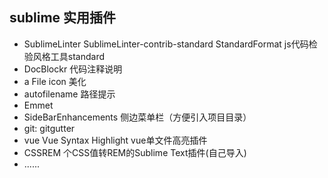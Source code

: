 ## sublime 实用插件
- SublimeLinter SublimeLinter-contrib-standard StandardFormat  js代码检验风格工具standard
- DocBlockr 代码注释说明
- a File icon 美化
- autofilename 路径提示
- Emmet
- SideBarEnhancements 侧边菜单栏（方便引入项目目录）
- git: gitgutter
- vue  Vue Syntax Highlight vue单文件高亮插件
- CSSREM  个CSS值转REM的Sublime Text插件(自己导入)
- ......
